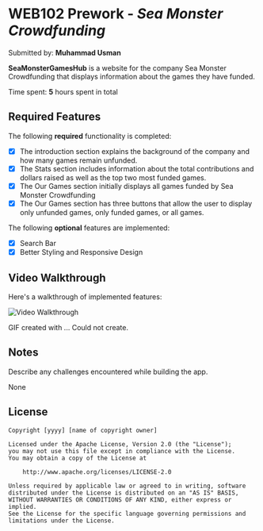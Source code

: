 # WEB102 Prework - *Sea Monster Crowdfunding*

Submitted by: **Muhammad Usman**

**SeaMonsterGamesHub** is a website for the company Sea Monster Crowdfunding that displays information about the games they have funded.

Time spent: **5** hours spent in total

## Required Features

The following **required** functionality is completed:

* [x] The introduction section explains the background of the company and how many games remain unfunded.
* [x] The Stats section includes information about the total contributions and dollars raised as well as the top two most funded games.
* [x] The Our Games section initially displays all games funded by Sea Monster Crowdfunding
* [x] The Our Games section has three buttons that allow the user to display only unfunded games, only funded games, or all games.

The following **optional** features are implemented:

* [x] Search Bar 
* [x] Better Styling and Responsive Design

## Video Walkthrough

Here's a walkthrough of implemented features:

<img src='https://imgur.com/a/MtXP4KR.gif' title='Video Walkthrough' width='' alt='Video Walkthrough' />

<!-- Replace this with whatever GIF tool you used! -->
GIF created with ...  Could not create.


## Notes

Describe any challenges encountered while building the app.


None

## License

    Copyright [yyyy] [name of copyright owner]

    Licensed under the Apache License, Version 2.0 (the "License");
    you may not use this file except in compliance with the License.
    You may obtain a copy of the License at

        http://www.apache.org/licenses/LICENSE-2.0

    Unless required by applicable law or agreed to in writing, software
    distributed under the License is distributed on an "AS IS" BASIS,
    WITHOUT WARRANTIES OR CONDITIONS OF ANY KIND, either express or implied.
    See the License for the specific language governing permissions and
    limitations under the License.
